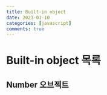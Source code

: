 ```yaml
---
title: Built-in object
date: 2021-01-10
categories: [javascript]
comments: true
---
```


# Built-in object 목록

## Number 오브젝트
